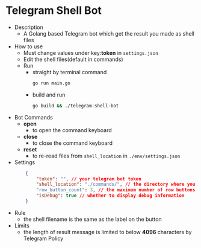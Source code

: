 # Telegram Shell Bot
* Description
    * A Golang based Telegram bot which get the result you made as shell files
* How to use
    * Must change values under key:**token** in `settings.json`
    * Edit the shell files(default in commands)
    * Run
        * straight by terminal command
            ```sh
            go run main.go
            ```
        * build and run
            ```sh
            go build && ./telegram-shell-bot 
            ```
* Bot Commands
    * **open**
        * to open the command keyboard
    * **close**
        * to close the command keyboard
    * **reset**
        * to re-read files from `shell_location` in `./env/settings.json`
* Settings
    ```json
        {
            "token": "", // your telegram bot token
            "shell_location": "./commands/", // the directory where you put .sh files, default: ./commands
            "row_button_count": 3, // the maximum number of row buttons to display
            "isDebug": true // whether to display debug information
        }
    ```
* Rule
    * the shell filename is the same as the label on the button
* Limits
    * the length of result message is limited to below **4096** characters by Telegram Policy